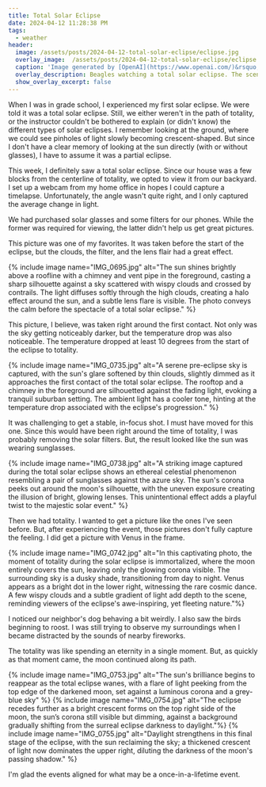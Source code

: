 ```yaml
---
title: Total Solar Eclipse
date: 2024-04-12 11:28:38 PM
tags:
  - weather
header:
  image: /assets/posts/2024-04-12-total-solar-eclipse/eclipse.jpg
  overlay_image:  /assets/posts/2024-04-12-total-solar-eclipse/eclipse.jpg
  caption: 'Image generated by [OpenAI](https://www.openai.com/)&rsquo;s DALL·E via ChatGPT.'
  overlay_description: Beagles watching a total solar eclipse. The scene is set outdoors during the day with the beagles wearing protective eclipse glasses, looking up at the sky in awe and curiosity. The sky is darkened by the eclipse, with the corona of the sun visible around the moon's silhouette. The surroundings reflect the unique lighting of an eclipse, with shadows and a twilight-like atmosphere. The beagles are in a safe viewing area, possibly on a hill or in an open field, fully engaged in the rare celestial event, capturing the wonder and excitement of experiencing a total solar eclipse.
  show_overlay_excerpt: false
---
```


When I was in grade school, I experienced my first solar eclipse. We were told it was a total solar eclipse. Still, we either weren't in the path of totality, or the instructor couldn't be bothered to explain (or didn't know) the different types of solar eclipses. I remember looking at the ground, where we could see pinholes of light slowly becoming crescent-shaped. But since I don't have a clear memory of looking at the sun directly (with or without glasses), I have to assume it was a partial eclipse.

This week, I definitely saw a total solar eclipse. Since our house was a few blocks from the centerline of totality, we opted to view it from our backyard. I set up a webcam from my home office in hopes I could capture a timelapse. Unfortunately, the angle wasn't quite right, and I only captured the average change in light.

We had purchased solar glasses and some filters for our phones. While the former was required for viewing, the latter didn't help us get great pictures.

This picture was one of my favorites. It was taken before the start of the eclipse, but the clouds, the filter, and the lens flair had a great effect.

{% include image name="IMG_0695.jpg" alt="The sun shines brightly above a roofline with a chimney and vent pipe in the foreground, casting a sharp silhouette against a sky scattered with wispy clouds and crossed by contrails. The light diffuses softly through the high clouds, creating a halo effect around the sun, and a subtle lens flare is visible. The photo conveys the calm before the spectacle of a total solar eclipse." %}

This picture, I believe, was taken right around the first contact. Not only was the sky getting noticeably darker, but the temperature drop was also noticeable. The temperature dropped at least 10 degrees from the start of the eclipse to totality.

{% include image name="IMG_0735.jpg" alt="A serene pre-eclipse sky is captured, with the sun's glare softened by thin clouds, slightly dimmed as it approaches the first contact of the total solar eclipse. The rooftop and a chimney in the foreground are silhouetted against the fading light, evoking a tranquil suburban setting. The ambient light has a cooler tone, hinting at the temperature drop associated with the eclipse's progression." %}

It was challenging to get a stable, in-focus shot. I must have moved for this one. Since this would have been right around the time of totality, I was probably removing the solar filters. But, the result looked like the sun was wearing sunglasses.

{% include image name="IMG_0738.jpg" alt="A striking image captured during the total solar eclipse shows an ethereal celestial phenomenon resembling a pair of sunglasses against the azure sky. The sun's corona peeks out around the moon's silhouette, with the uneven exposure creating the illusion of bright, glowing lenses. This unintentional effect adds a playful twist to the majestic solar event." %}

Then we had totality. I wanted to get a picture like the ones I've seen before. But, after experiencing the event, those pictures don't fully capture the feeling. I did get a picture with Venus in the frame.

{% include image name="IMG_0742.jpg" alt="In this captivating photo, the moment of totality during the solar eclipse is immortalized, where the moon entirely covers the sun, leaving only the glowing corona visible. The surrounding sky is a dusky shade, transitioning from day to night. Venus appears as a bright dot in the lower right, witnessing the rare cosmic dance. A few wispy clouds and a subtle gradient of light add depth to the scene, reminding viewers of the eclipse's awe-inspiring, yet fleeting nature."%}

I noticed our neighbor's dog behaving a bit weirdly. I also saw the birds beginning to roost. I was still trying to observe my surroundings when I became distracted by the sounds of nearby fireworks.

The totality was like spending an eternity in a single moment. But, as quickly as that moment came, the moon continued along its path.

{% include image name="IMG_0753.jpg" alt="The sun's brilliance begins to reappear as the total eclipse wanes, with a flare of light peeking from the top edge of the darkened moon, set against a luminous corona and a grey-blue sky" %}
{% include image name="IMG_0754.jpg" alt="The eclipse recedes further as a bright crescent forms on the top right side of the moon, the sun’s corona still visible but dimming, against a background gradually shifting from the surreal eclipse darkness to daylight."%}
{% include image name="IMG_0755.jpg" alt="Daylight strengthens in this final stage of the eclipse, with the sun reclaiming the sky; a thickened crescent of light now dominates the upper right, diluting the darkness of the moon's passing shadow." %}

I'm glad the events aligned for what may be a once-in-a-lifetime event.

